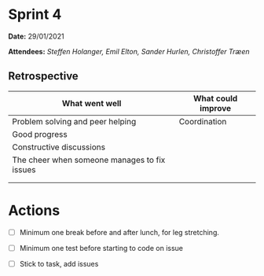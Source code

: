 
# Sprint 4

**Date:** 29/01/2021

**Attendees:** *Steffen Holanger, Emil Elton, Sander Hurlen, Christoffer Træen*

## Retrospective

| What went well                               | What could improve |
| -------------------------------------------- | ------------------ |
| Problem solving and peer helping             | Coordination       |
| Good progress                                |                    |
| Constructive discussions                     |                    |
| The cheer when someone manages to fix issues |                    |
|                                              |                    |
|                                              |                    |

# Actions

- [ ] Minimum one break before and after lunch, for leg stretching.
- [ ] Minimum one test before starting to code on issue
- [ ] Stick to task, add issues

